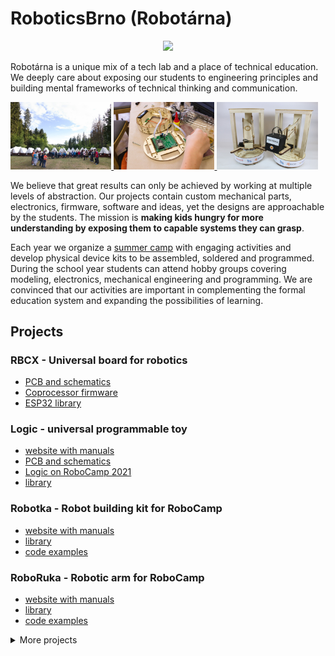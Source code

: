 # RoboticsBrno (Robotárna)

<div align="center">
<a href="https://hits.seeyoufarm.com"><img src="https://hits.seeyoufarm.com/api/count/incr/badge.svg?url=https%3A%2F%2Fgithub.com%2FRoboticsBrno&count_bg=%2379C83D&title_bg=%23555555&icon=github.svg&icon_color=%23E7E7E7&title=views&edge_flat=true"/></a>
</div>

Robotárna is a unique mix of a tech lab and a place of technical education.
We deeply care about exposing our students to engineering principles and building mental frameworks of technical thinking and communication.

<div>
	<a href="https://robotickytabor.cz/" target="_blank">
		<img src="https://raw.githubusercontent.com/RoboticsBrno/.github/main/img/0091.jpg" width="32%" />
	</a>
	<a href="https://robotka.robotickytabor.cz/" target="_blank">
	<img src="https://raw.githubusercontent.com/RoboticsBrno/.github/main/img/0042.jpg" width="32%" />
	</a>
	<a href="https://roboruka.robotickytabor.cz/" target="_blank">
		<img src="https://raw.githubusercontent.com/RoboticsBrno/.github/main/img/roboruka.jpg" width="32%" />
	</a>
</div>

We believe that great results can only be achieved by working at multiple levels of abstraction.
Our projects contain custom mechanical parts, electronics, firmware, software and ideas, yet the designs are approachable by the students.
The mission is **making kids hungry for more understanding by exposing them to capable systems they can grasp**.


Each year we organize a [summer camp](https://robotickytabor.cz/) with engaging activities and develop physical device kits to be assembled, soldered and programmed.
During the school year students can attend hobby groups covering modeling, electronics, mechanical engineering and programming.
We are convinced that our activities are important in complementing the formal education system and expanding the possibilities of learning.

## Projects


### RBCX - Universal board for robotics
- [PCB and schematics](https://github.com/RoboticsBrno/RB3204-RBCX)
- [Coprocessor firmware](https://github.com/RoboticsBrno/RB3204-RBCX-coproc-comm)
- [ESP32 library](https://github.com/RoboticsBrno/RB3204-RBCX-library)

### Logic - universal programmable toy
- [website with manuals](https://logic.robotickytabor.cz/)
- [PCB and schematics](https://github.com/RoboticsBrno/RB3205-Logic)
- [Logic on RoboCamp 2021](https://2021.robotickytabor.cz/logic)
- [library](https://github.com/RoboticsBrno/Logic_library)

### Robotka - Robot building kit for RoboCamp
- [website with manuals](https://robotka.robotickytabor.cz/)
- [library](https://github.com/RoboticsBrno/RB3204-RBCX-Robotka-library/tree/master)
- [code examples](https://github.com/RoboticsBrno/robotka-examples)

### RoboRuka - Robotic arm for RoboCamp
- [website with manuals](https://roboruka.robotickytabor.cz/)
- [library](https://github.com/RoboticsBrno/RB3201-RBControl-Roboruka-library)
- [code examples](https://github.com/RoboticsBrno/roboruka-examples)


<details >
  <summary>More projects</summary>

### Semafor - Traffic light gadget for outdoor games
- [PCB and FW](https://github.com/RoboticsBrno/semafor)

### MicroJuice - Power supply extension for MicroBit
- [MicroBit manuals for RoboCamp 2022](https://2022.robotickytabor.cz/microbit/)
- [PCB and schematics](https://github.com/RoboticsBrno/RB0010-Microjuice)

### ALKS - Arduino learning kit starter
- [PCB and schematics](https://github.com/RoboticsBrno/ArduinoLearningKitStarter)
- [library](https://github.com/RoboticsBrno/ArduinoLearningKitStarter-library)
- [manual](https://github.com/RoboticsBrno/ArduinoLearningKitStarter/wiki)

### RBGridUI - Grid-based UI for ESP32
- [UI designer web app](https://roboticsbrno.github.io/Esp32-RBGridUI-Designer)
- [RBGridUI - library](https://github.com/RoboticsBrno/Esp32-RBGridUI)
- [RBController Android app](https://play.google.com/store/apps/details?id=com.tassadar.rbcontroller)
</details>